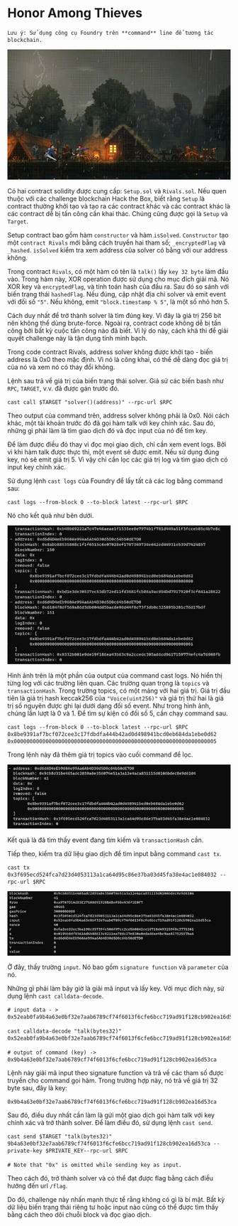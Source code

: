 # Honor Among Thieves

```
Lưu ý: Sử dụng công cụ Foundry trên **command** line để tương tác blockchain.
```

![alt text](image.png)

Có hai contract solidity được cung cấp: `Setup.sol` và `Rivals.sol`. Nếu quen thuộc với các challenge blockchain Hack the Box, biết rằng `Setup` là contract thường khởi tạo và tạo ra các contract khác và các contract khác là các contract dễ bị tấn công cần khai thác. Chúng cũng được gọi là `Setup` và `Target`.

Setup contract bao gồm hàm `constructor` và hàm `isSolved`. `Constructor` tạo một `contract Rivals` mới bằng cách truyền hai tham số; `_encryptedFlag` và `_hashed`. `isSolved` kiểm tra xem address của solver có bằng với our address không.

Trong contract `Rivals`, có một hàm có tên là `talk()` lấy `key 32 byte` làm đầu vào. Trong hàm này, XOR operation được sử dụng cho mục đích giải mã. Nó XOR key và `encryptedFlag`, và tính toán hash của đầu ra. Sau đó so sánh với biến trạng thái `hashedFlag`. Nếu đúng, cập nhật địa chỉ solver và emit event với đối số `"5"`. Nếu không, emit `"block.timestamp % 5"`, là một số nhỏ hơn 5.

Cách duy nhất để trở thành solver là tìm đúng key. Vì đây là giá trị 256 bit nên không thể dùng brute-force. Ngoài ra, contract code không dễ bị tấn công bởi bất kỳ cuộc tấn công nào đã biết. Vì lý do này, cách khả thi để giải quyết challenge này là tận dụng tính minh bạch.

Trong code contract Rivals, address solver không được khởi tạo - biến address là 0x0 theo mặc định. Vì nó là công khai, có thể dễ dàng đọc giá trị của nó và xem nó có thay đổi không.

Lệnh sau trả về giá trị của biến trạng thái solver. Giả sử các biến bash như `RPC`, `TARGET`, v.v. đã được gán trước đó.

```
cast call $TARGET "solver()(address)" --rpc-url $RPC
```

Theo output của command trên, address solver không phải là 0x0. Nói cách khác, một tài khoản trước đó đã gọi hàm talk với key chính xác. Sau đó, những gì phải làm là tìm giao dịch đó và đọc input của nó để tìm key.

Để làm được điều đó thay vì đọc mọi giao dịch, chỉ cần xem event logs. Bởi vì khi hàm talk được thực thi, một event sẽ được emit. Nếu sử dụng đúng key, nó sẽ emit giá trị 5. Vì vậy chỉ cần lọc các giá trị log và tìm giao dịch có input key chính xác.

Sử dụng lệnh `cast logs` của Foundry để lấy tất cả các log bằng command sau:

```
cast logs --from-block 0 --to-block latest --rpc-url $RPC
```

Nó cho kết quả như bên dưới.

![alt text](image-1.png)

Hình ảnh trên là một phần của output của command cast logs. Nó hiển thị từng log với các trường liên quan. Các trường quan trọng là `topics` và `transactionHash`. Trong trường topics, có một mảng với hai giá trị. Giá trị đầu tiên là giá trị hash keccak256 của `"Voice(uint256)"` và giá trị thứ hai là giá trị số nguyên được ghi lại dưới dạng đối số event. Như trong hình ảnh, chúng lần lượt là 0 và 1. Để tìm sự kiện có đối số 5, cần chạy command sau.

```
cast logs --from-block 0 --to-block latest --rpc-url $RPC 0x8be9391af7bcf072cee3c17fdbdfa444b42ad0d498941bcd0eb684da1ebe0d62 0x0000000000000000000000000000000000000000000000000000000000000005
```

Trong lệnh này đã thêm giá trị topics vào cuối command để lọc.

![alt text](image-2.png)

Kết quả là đã tìm thấy event đang tìm kiếm và `transactionHash` cần.

Tiếp theo, kiểm tra dữ liệu giao dịch để tìm input bằng command `cast tx`.

```
cast tx 0x3f695ecd524fca7d23d4053113a1ca64d95c86e37ba03d45fa38e4ac1e084032 --rpc-url $RPC
```

![alt text](image-3.png)

Ở đây, thấy trường `input`. Nó bao gồm `signature function` và `parameter` của nó.

Những gì phải làm bây giờ là giải mã input và lấy key. Với mục đích này, sử dụng lệnh `cast calldata-decode`.

```
# input data - > 0x52eab0fa9b4a63e0bf32e7aab6789cf74f6013f6cfe6bcc719ad91f128cb902ea16d53ca

cast calldata-decode "talk(bytes32)" 0x52eab0fa9b4a63e0bf32e7aab6789cf74f6013f6cfe6bcc719ad91f128cb902ea16d53ca

# output of command (key) -> 0x9b4a63e0bf32e7aab6789cf74f6013f6cfe6bcc719ad91f128cb902ea16d53ca
```

Lệnh này giải mã input theo signature function và trả về các tham số được truyền cho command gọi hàm. Trong trường hợp này, nó trả về giá trị 32 byte sau, đây là key:

```
0x9b4a63e0bf32e7aab6789cf74f6013f6cfe6bcc719ad91f128cb902ea16d53ca
```

Sau đó, điều duy nhất cần làm là gửi một giao dịch gọi hàm talk với key chính xác và trở thành solver. Để làm điều đó, sử dụng lệnh `cast send`.

```
cast send $TARGET "talk(bytes32)" 9b4a63e0bf32e7aab6789cf74f6013f6cfe6bcc719ad91f128cb902ea16d53ca --private-key $PRIVATE_KEY--rpc-url $RPC

# Note that "0x" is omitted while sending key as input.
```

Theo cách đó, trở thành solver và có thể đạt được flag bằng cách điều hướng đến url `/flag`.

Do đó, challenge này nhấn mạnh thực tế rằng không có gì là bí mật. Bất kỳ dữ liệu biến trạng thái riêng tư hoặc input nào cũng có thể được tìm thấy bằng cách theo dõi chuỗi block và đọc giao dịch.